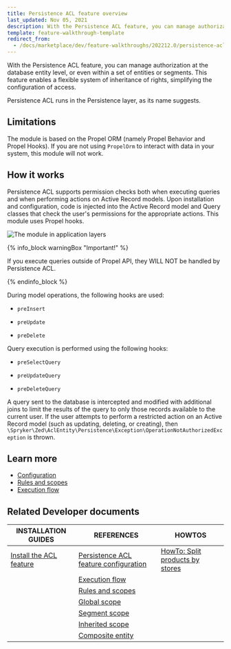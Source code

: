 ```yaml
---
title: Persistence ACL feature overview
last_updated: Nov 05, 2021
description: With the Persistence ACL feature, you can manage authorization at the database entity level, or even within a set of entities or segments.
template: feature-walkthrough-template
redirect_from:
  - /docs/marketplace/dev/feature-walkthroughs/202212.0/persistence-acl-feature-walkthrough/persistence-acl-feature-walkthrough.html
---
```


With the Persistence ACL feature, you can manage authorization at the database entity level, or even within a set of entities or segments. This feature enables a flexible system of inheritance of rights, simplifying the configuration of access.

Persistence ACL runs in the Persistence layer, as its name suggests.

## Limitations

The module is based on the Propel ORM (namely Propel Behavior and Propel Hooks). If you are not using `PropelOrm` to interact with data in your system, this module will not work.



## How it works

Persistence ACL supports permission checks both when executing queries and when performing actions on Active Record models. Upon installation and configuration, code is injected into the Active Record model and Query classes that check the user's permissions for the appropriate actions. This module uses Propel hooks.

![The module in application layers](https://confluence-connect.gliffy.net/embed/image/13f16eaa-9491-43ab-887d-0004c716eef4.png?utm_medium=live&utm_source=custom)

{% info_block warningBox "Important!" %}

If you execute queries outside of Propel API, they WILL NOT be handled by Persistence ACL.

{% endinfo_block %}

During model operations, the following hooks are used:

- `preInsert`

- `preUpdate`

- `preDelete`



Query execution is performed using the following hooks:

- `preSelectQuery`

- `preUpdateQuery`

- `preDeleteQuery`

A query sent to the database is intercepted and modified with additional joins to limit the results of the query to only those records available to the current user. If the user attempts to perform a restricted action on an Active Record model (such as updating, deleting, or creating), then `\Spryker\Zed\AclEntity\Persistence\Exception\OperationNotAuthorizedException` is thrown.

## Learn more

- [Configuration](/docs/pbc/all/merchant-management/{{page.version}}/marketplace/marketplace-merchant-portal-core-feature-overview/persistence-acl-configuration.html)
- [Rules and scopes](/docs/pbc/all/user-management/{{page.version}}/marketplace/persistence-acl-feature-overview/rules-and-scopes/rules-and-scopes.html)
- [Execution flow](/docs/pbc/all/user-management/{{page.version}}/marketplace/persistence-acl-feature-overview/execution-flow.html)

## Related Developer documents

|INSTALLATION GUIDES  | REFERENCES  | HOWTOS  |
|---------|---------|---------|
| [Install the ACL feature](/docs/pbc/all/user-management/{{page.version}}/base-shop/install-and-upgrade/install-the-acl-feature.html)   | [Persistence ACL feature configuration](/docs/pbc/all/merchant-management/{{page.version}}/marketplace/marketplace-merchant-portal-core-feature-overview/persistence-acl-configuration.html) | [HowTo: Split products by stores](/docs/marketplace/dev/howtos/how-to-split-products-by-stores.html)|
|  | [Execution flow](/docs/pbc/all/user-management/{{page.version}}/marketplace/persistence-acl-feature-overview/execution-flow.html) |    |
|  | [Rules and scopes](/docs/pbc/all/user-management/{{page.version}}/marketplace/persistence-acl-feature-overview/rules-and-scopes/rules-and-scopes.html) |    |
|  | [Global scope](/docs/pbc/all/user-management/{{page.version}}/marketplace/persistence-acl-feature-overview/rules-and-scopes/global-scope.html) |    |
|  | [Segment scope](/docs/pbc/all/user-management/{{page.version}}/marketplace/persistence-acl-feature-overview/rules-and-scopes/segment-scope.html) |  |
|  | [Inherited scope](/docs/pbc/all/user-management/{{page.version}}/marketplace/persistence-acl-feature-overview/rules-and-scopes/inherited-scope.html) |  |
|  | [Composite entity](/docs/pbc/all/user-management/{{page.version}}/marketplace/persistence-acl-feature-overview/rules-and-scopes/composite-entity.html) |   |
